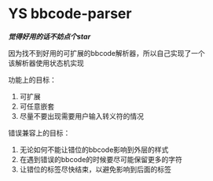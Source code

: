# YS bbcode-parser
***觉得好用的话不妨点个star***

因为找不到好用的可扩展的bbcode解析器，所以自己实现了一个  
该解析器使用状态机实现

功能上的目标：
1. 可扩展
2. 可任意嵌套
3. 尽量不要出现需要用户输入转义符的情况

错误兼容上的目标：
1. 无论如何不能让错位的bbcode影响到外层的样式
2. 在遇到错误的bbcode的时候要尽可能保留更多的字符
3. 让错位的标签尽快结束，以避免影响到后面的标签

